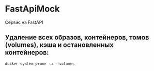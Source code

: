 # FastApiMock
Сервис на FastAPI

## Удаление всех образов, контейнеров, томов (volumes), кэша и остановленных контейнеров:
<code>docker system prune -a --volumes</code>